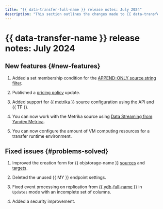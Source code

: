 ```yaml
---
title: "{{ data-transfer-full-name }} release notes: July 2024"
description: "This section outlines the changes made to {{ data-transfer-name }} in July 2024."
---
```


# {{ data-transfer-name }} release notes: July 2024

## New features {#new-features}

1. Added a set membership condition for the [APPEND-ONLY source string filter](../concepts/data-transformation.md#append-only-sources).


1. Published a [pricing policy](../pricing.md) update.

1. Added support for [{{ metrika }}](../operations/endpoint/source/metrika.md) source configuration using the API and {{ TF }}.

1. You can now work with the Metrika source using [Data Streaming from Yandex Metrica](/marketplace/products/varioqub/metrica-data-streaming).

1. You can now configure the amount of VM computing resources for a transfer runtime environment.


## Fixed issues {#problems-solved}


1. Improved the creation form for {{ objstorage-name }} [sources](../operations/endpoint/source/object-storage.md) and [targets](../operations/endpoint/target/object-storage.md).

1. Deleted the unused {{ MY }} endpoint settings.

1. Fixed event processing on replication from [{{ ydb-full-name }}](../operations/endpoint/source/ydb.md) in `Updates` mode with an incomplete set of columns.

1. Added a security improvement.